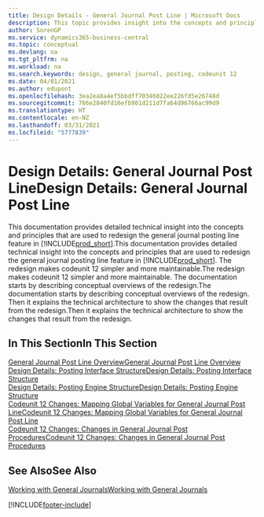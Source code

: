 ```yaml
---
title: Design Details - General Journal Post Line | Microsoft Docs
description: This topic provides insight into the concepts and principles that are used to redesign the general journal posting line feature in Business Central.
author: SorenGP
ms.service: dynamics365-business-central
ms.topic: conceptual
ms.devlang: na
ms.tgt_pltfrm: na
ms.workload: na
ms.search.keywords: design, general journal, posting, codeunit 12
ms.date: 04/01/2021
ms.author: edupont
ms.openlocfilehash: 3ea2ea8a4ef5bbdff70346022ee226fd5e26748d
ms.sourcegitcommit: 766e2840fd16efb901d211d7fa64d96766ac99d9
ms.translationtype: HT
ms.contentlocale: en-NZ
ms.lasthandoff: 03/31/2021
ms.locfileid: "5777839"
---
```

# <a name="design-details-general-journal-post-line"></a><span data-ttu-id="ff76e-103">Design Details: General Journal Post Line</span><span class="sxs-lookup"><span data-stu-id="ff76e-103">Design Details: General Journal Post Line</span></span>
<span data-ttu-id="ff76e-104">This documentation provides detailed technical insight into the concepts and principles that are used to redesign the general journal posting line feature in [!INCLUDE[prod_short](includes/prod_short.md)].</span><span class="sxs-lookup"><span data-stu-id="ff76e-104">This documentation provides detailed technical insight into the concepts and principles that are used to redesign the general journal posting line feature in [!INCLUDE[prod_short](includes/prod_short.md)].</span></span> <span data-ttu-id="ff76e-105">The redesign makes codeunit 12 simpler and more maintainable.</span><span class="sxs-lookup"><span data-stu-id="ff76e-105">The redesign makes codeunit 12 simpler and more maintainable.</span></span> <span data-ttu-id="ff76e-106">The documentation starts by describing conceptual overviews of the redesign.</span><span class="sxs-lookup"><span data-stu-id="ff76e-106">The documentation starts by describing conceptual overviews of the redesign.</span></span> <span data-ttu-id="ff76e-107">Then it explains the technical architecture to show the changes that result from the redesign.</span><span class="sxs-lookup"><span data-stu-id="ff76e-107">Then it explains the technical architecture to show the changes that result from the redesign.</span></span>  

## <a name="in-this-section"></a><span data-ttu-id="ff76e-108">In This Section</span><span class="sxs-lookup"><span data-stu-id="ff76e-108">In This Section</span></span>  
[<span data-ttu-id="ff76e-109">General Journal Post Line Overview</span><span class="sxs-lookup"><span data-stu-id="ff76e-109">General Journal Post Line Overview</span></span>](design-details-general-journal-post-line-overview.md)  
[<span data-ttu-id="ff76e-110">Design Details: Posting Interface Structure</span><span class="sxs-lookup"><span data-stu-id="ff76e-110">Design Details: Posting Interface Structure</span></span>](design-details-posting-interface-structure.md)  
[<span data-ttu-id="ff76e-111">Design Details: Posting Engine Structure</span><span class="sxs-lookup"><span data-stu-id="ff76e-111">Design Details: Posting Engine Structure</span></span>](design-details-posting-engine-structure.md)  
[<span data-ttu-id="ff76e-112">Codeunit 12 Changes: Mapping Global Variables for General Journal Post Line</span><span class="sxs-lookup"><span data-stu-id="ff76e-112">Codeunit 12 Changes: Mapping Global Variables for General Journal Post Line</span></span>](design-details-codeunit-12-changes-mapping-global-variables-for-general-journal-post-line.md)  
[<span data-ttu-id="ff76e-113">Codeunit 12 Changes: Changes in General Journal Post Procedures</span><span class="sxs-lookup"><span data-stu-id="ff76e-113">Codeunit 12 Changes: Changes in General Journal Post Procedures</span></span>](design-details-codeunit-12-changes-changes-in-general-journal-post-procedures.md)  

## <a name="see-also"></a><span data-ttu-id="ff76e-114">See Also</span><span class="sxs-lookup"><span data-stu-id="ff76e-114">See Also</span></span>  
[<span data-ttu-id="ff76e-115">Working with General Journals</span><span class="sxs-lookup"><span data-stu-id="ff76e-115">Working with General Journals</span></span>](ui-work-general-journals.md)


[!INCLUDE[footer-include](includes/footer-banner.md)]